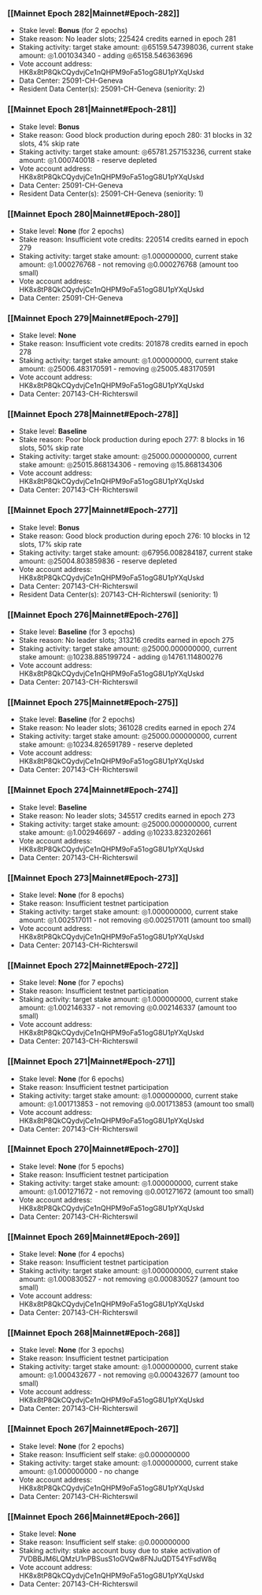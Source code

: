### [[Mainnet Epoch 282|Mainnet#Epoch-282]]
* Stake level: **Bonus** (for 2 epochs)
* Stake reason: No leader slots; 225424 credits earned in epoch 281
* Staking activity: target stake amount: ◎65159.547398036, current stake amount: ◎1.001034340 - adding ◎65158.546363696
* Vote account address: HK8x8tP8QkCQydvjCe1nQHPM9oFa51ogG8U1pYXqUskd
* Data Center: 25091-CH-Geneva
* Resident Data Center(s): 25091-CH-Geneva (seniority: 2)
### [[Mainnet Epoch 281|Mainnet#Epoch-281]]
* Stake level: **Bonus**
* Stake reason: Good block production during epoch 280: 31 blocks in 32 slots, 4% skip rate
* Staking activity: target stake amount: ◎65781.257153236, current stake amount: ◎1.000740018 - reserve depleted
* Vote account address: HK8x8tP8QkCQydvjCe1nQHPM9oFa51ogG8U1pYXqUskd
* Data Center: 25091-CH-Geneva
* Resident Data Center(s): 25091-CH-Geneva (seniority: 1)
### [[Mainnet Epoch 280|Mainnet#Epoch-280]]
* Stake level: **None** (for 2 epochs)
* Stake reason: Insufficient vote credits: 220514 credits earned in epoch 279
* Staking activity: target stake amount: ◎1.000000000, current stake amount: ◎1.000276768 - not removing ◎0.000276768 (amount too small)
* Vote account address: HK8x8tP8QkCQydvjCe1nQHPM9oFa51ogG8U1pYXqUskd
* Data Center: 25091-CH-Geneva
### [[Mainnet Epoch 279|Mainnet#Epoch-279]]
* Stake level: **None**
* Stake reason: Insufficient vote credits: 201878 credits earned in epoch 278
* Staking activity: target stake amount: ◎1.000000000, current stake amount: ◎25006.483170591 - removing ◎25005.483170591
* Vote account address: HK8x8tP8QkCQydvjCe1nQHPM9oFa51ogG8U1pYXqUskd
* Data Center: 207143-CH-Richterswil
### [[Mainnet Epoch 278|Mainnet#Epoch-278]]
* Stake level: **Baseline**
* Stake reason: Poor block production during epoch 277: 8 blocks in 16 slots, 50% skip rate
* Staking activity: target stake amount: ◎25000.000000000, current stake amount: ◎25015.868134306 - removing ◎15.868134306
* Vote account address: HK8x8tP8QkCQydvjCe1nQHPM9oFa51ogG8U1pYXqUskd
* Data Center: 207143-CH-Richterswil
### [[Mainnet Epoch 277|Mainnet#Epoch-277]]
* Stake level: **Bonus**
* Stake reason: Good block production during epoch 276: 10 blocks in 12 slots, 17% skip rate
* Staking activity: target stake amount: ◎67956.008284187, current stake amount: ◎25004.803859836 - reserve depleted
* Vote account address: HK8x8tP8QkCQydvjCe1nQHPM9oFa51ogG8U1pYXqUskd
* Data Center: 207143-CH-Richterswil
* Resident Data Center(s): 207143-CH-Richterswil (seniority: 1)
### [[Mainnet Epoch 276|Mainnet#Epoch-276]]
* Stake level: **Baseline** (for 3 epochs)
* Stake reason: No leader slots; 313216 credits earned in epoch 275
* Staking activity: target stake amount: ◎25000.000000000, current stake amount: ◎10238.885199724 - adding ◎14761.114800276
* Vote account address: HK8x8tP8QkCQydvjCe1nQHPM9oFa51ogG8U1pYXqUskd
* Data Center: 207143-CH-Richterswil
### [[Mainnet Epoch 275|Mainnet#Epoch-275]]
* Stake level: **Baseline** (for 2 epochs)
* Stake reason: No leader slots; 361028 credits earned in epoch 274
* Staking activity: target stake amount: ◎25000.000000000, current stake amount: ◎10234.826591789 - reserve depleted
* Vote account address: HK8x8tP8QkCQydvjCe1nQHPM9oFa51ogG8U1pYXqUskd
* Data Center: 207143-CH-Richterswil
### [[Mainnet Epoch 274|Mainnet#Epoch-274]]
* Stake level: **Baseline**
* Stake reason: No leader slots; 345517 credits earned in epoch 273
* Staking activity: target stake amount: ◎25000.000000000, current stake amount: ◎1.002946697 - adding ◎10233.823202661
* Vote account address: HK8x8tP8QkCQydvjCe1nQHPM9oFa51ogG8U1pYXqUskd
* Data Center: 207143-CH-Richterswil
### [[Mainnet Epoch 273|Mainnet#Epoch-273]]
* Stake level: **None** (for 8 epochs)
* Stake reason: Insufficient testnet participation
* Staking activity: target stake amount: ◎1.000000000, current stake amount: ◎1.002517011 - not removing ◎0.002517011 (amount too small)
* Vote account address: HK8x8tP8QkCQydvjCe1nQHPM9oFa51ogG8U1pYXqUskd
* Data Center: 207143-CH-Richterswil
### [[Mainnet Epoch 272|Mainnet#Epoch-272]]
* Stake level: **None** (for 7 epochs)
* Stake reason: Insufficient testnet participation
* Staking activity: target stake amount: ◎1.000000000, current stake amount: ◎1.002146337 - not removing ◎0.002146337 (amount too small)
* Vote account address: HK8x8tP8QkCQydvjCe1nQHPM9oFa51ogG8U1pYXqUskd
* Data Center: 207143-CH-Richterswil
### [[Mainnet Epoch 271|Mainnet#Epoch-271]]
* Stake level: **None** (for 6 epochs)
* Stake reason: Insufficient testnet participation
* Staking activity: target stake amount: ◎1.000000000, current stake amount: ◎1.001713853 - not removing ◎0.001713853 (amount too small)
* Vote account address: HK8x8tP8QkCQydvjCe1nQHPM9oFa51ogG8U1pYXqUskd
* Data Center: 207143-CH-Richterswil
### [[Mainnet Epoch 270|Mainnet#Epoch-270]]
* Stake level: **None** (for 5 epochs)
* Stake reason: Insufficient testnet participation
* Staking activity: target stake amount: ◎1.000000000, current stake amount: ◎1.001271672 - not removing ◎0.001271672 (amount too small)
* Vote account address: HK8x8tP8QkCQydvjCe1nQHPM9oFa51ogG8U1pYXqUskd
* Data Center: 207143-CH-Richterswil
### [[Mainnet Epoch 269|Mainnet#Epoch-269]]
* Stake level: **None** (for 4 epochs)
* Stake reason: Insufficient testnet participation
* Staking activity: target stake amount: ◎1.000000000, current stake amount: ◎1.000830527 - not removing ◎0.000830527 (amount too small)
* Vote account address: HK8x8tP8QkCQydvjCe1nQHPM9oFa51ogG8U1pYXqUskd
* Data Center: 207143-CH-Richterswil
### [[Mainnet Epoch 268|Mainnet#Epoch-268]]
* Stake level: **None** (for 3 epochs)
* Stake reason: Insufficient testnet participation
* Staking activity: target stake amount: ◎1.000000000, current stake amount: ◎1.000432677 - not removing ◎0.000432677 (amount too small)
* Vote account address: HK8x8tP8QkCQydvjCe1nQHPM9oFa51ogG8U1pYXqUskd
* Data Center: 207143-CH-Richterswil
### [[Mainnet Epoch 267|Mainnet#Epoch-267]]
* Stake level: **None** (for 2 epochs)
* Stake reason: Insufficient self stake: ◎0.000000000
* Staking activity: target stake amount: ◎1.000000000, current stake amount: ◎1.000000000 - no change
* Vote account address: HK8x8tP8QkCQydvjCe1nQHPM9oFa51ogG8U1pYXqUskd
* Data Center: 207143-CH-Richterswil
### [[Mainnet Epoch 266|Mainnet#Epoch-266]]
* Stake level: **None**
* Stake reason: Insufficient self stake: ◎0.000000000
* Staking activity: stake account busy due to stake activation of 7VDBBJM6LQMzU1nPBSusS1oGVQw8FNJuQDT54YFsdW8q
* Vote account address: HK8x8tP8QkCQydvjCe1nQHPM9oFa51ogG8U1pYXqUskd
* Data Center: 207143-CH-Richterswil